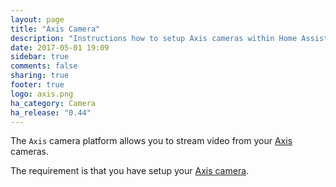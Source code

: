 ```yaml
---
layout: page
title: "Axis Camera"
description: "Instructions how to setup Axis cameras within Home Assistant."
date: 2017-05-01 19:09
sidebar: true
comments: false
sharing: true
footer: true
logo: axis.png
ha_category: Camera
ha_release: "0.44"
---
```


The `Axis` camera platform allows you to stream video from your [Axis](https://www.axis.com/) cameras.

The requirement is that you have setup your [Axis camera](/components/axis/).
